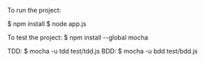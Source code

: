 To run the project:

$ npm install
$ node app.js

To test the project:
$ npm install --global mocha

TDD: $ mocha -u tdd test/tdd.js
BDD: $ mocha -u bdd test/bdd.js
